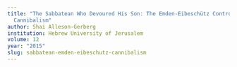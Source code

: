 ```yaml
---
title: "The Sabbatean Who Devoured His Son: The Emden-Eibeschütz Controversy and
  Cannibalism"
author: Shai Alleson-Gerberg
institution: Hebrew University of Jerusalem
volume: 12
year: "2015"
slug: sabbatean-emden-eibeschutz-cannibalism
---
```


